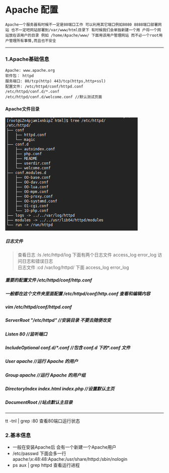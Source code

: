 Apache 配置
====
`Apache一个服务器有时候不一定是80端口工作 可以利用其它端口例如8080 8888端口部署网站 也不一定吧网站部署到/var/www/html目录下 有时候我们会单独新建一个用
户将一个网站放在该用户的目录 例如 /home/Apache/www/ 下面用该用户管理网站 而不必一个root用户管理所有事情,而且也不安全`

----
### 1.Apache基础信息
```shell
Apache: www.apache.org 
软件包： httpd 
服务端口: 80/tcp(http) 443/tcp(https,http+ssl) 
配置文件: /etc/httpd/conf/httpd.conf 
/etc/httpd/conf.d/*.conf 
/etc/httpd/conf.d/welcome.conf //默认测试页面
```
#### Apache文件目录
![Apache文件目录](/Image/ApacheDirectionary.png)
##### 日志文件
> 查看日志  :ls /etc/httpd/log  下面有两个日志文件 access_log error_log 访问日志和错误日志  
> 日志文件  :cd /var/log/httpd/ 下面 access_log error_log
##### 重要的配置文件 /etc/httpd/conf/http.conf
##### 一般都在这个文件夹里面配置 /etc/httpd/conf/http.conf 查看和编辑内容
#####  vim /etc/httpd/conf/httpd.conf
##### ServerRoot "/etc/httpd" //安装目录  不要去随便改变
##### Listen 80 //监听端口 
##### IncludeOptional conf.d/\*.conf //包含 conf.d 下的*.conf 文件 
##### User apache //运行 Apache 的用户 
##### Group apache //运行 Apache 的用户组 
##### DirectoryIndex index.html index.php //设置默认主页 
##### DocumentRoot //站点默认主目录
----
tt -tnl | grep :80 查看80端口运行状态
### 2.基本信息
* 一般在安装Apache后 会有一个新建一个Apache用户 
* /etc/passwd 下面会多一行 apache:\x:48:48:Apache:/usr/share/httpd:/sbin/nologin
* ps aux | grep httpd 查看运行进程
